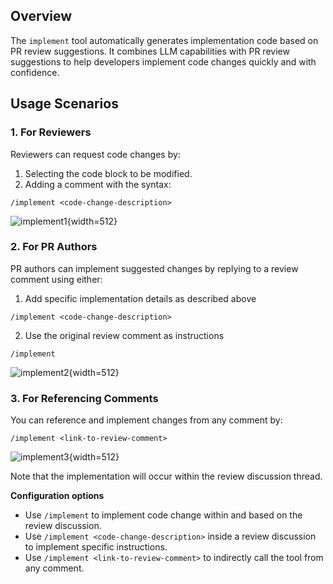 ## Overview

The `implement` tool automatically generates implementation code based on PR review suggestions.
It combines LLM capabilities with PR review suggestions to help developers implement code changes quickly and with confidence.

## Usage Scenarios


### 1. For Reviewers

Reviewers can request code changes by: <br>
1. Selecting the code block to be modified. <br>
2. Adding a comment with the syntax: 
```
/implement <code-change-description>
```

![implement1](https://codium.ai/images/pr_agent/implement1.png){width=512}


### 2. For PR Authors

PR authors can implement suggested changes by replying to a review comment using either: <br>
1. Add specific implementation details as described above
```
/implement <code-change-description>
```
2. Use the original review comment as instructions
```
/implement
```

![implement2](https://codium.ai/images/pr_agent/implement2.png){width=512}

### 3. For Referencing Comments

You can reference and implement changes from any comment by:
```
/implement <link-to-review-comment>
```

![implement3](https://codium.ai/images/pr_agent/implement3.png){width=512}

Note that the implementation will occur within the review discussion thread.


**Configuration options** <br>
- Use `/implement` to implement code change within and based on the review discussion. <br>
- Use `/implement <code-change-description>` inside a review discussion to implement specific instructions. <br>
- Use `/implement <link-to-review-comment>` to indirectly call the tool from any comment. <br>
